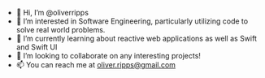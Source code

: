 - 👋 Hi, I’m @oliverripps
- 👀 I’m interested in Software Engineering, particularly utilizing code to solve real world problems.
- 🌱 I’m currently learning about reactive web applications as well as Swift and Swift UI
- 💞️ I’m looking to collaborate on any interesting projects!
- 📫 You can reach me at oliver.ripps@gmail.com

<!---
oliverripps/oliverripps is a ✨ special ✨ repository because its `README.md` (this file) appears on your GitHub profile.
You can click the Preview link to take a look at your changes.
--->
